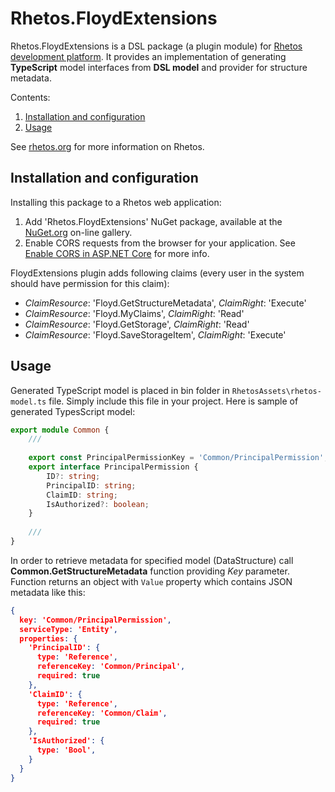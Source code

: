 # Rhetos.FloydExtensions

Rhetos.FloydExtensions is a DSL package (a plugin module) for [Rhetos development platform](https://github.com/Rhetos/Rhetos).
It provides an implementation of generating **TypeScript** model interfaces from **DSL model** and provider for structure metadata.

Contents:

1. [Installation and configuration](#installation-and-configuration)
2. [Usage](#usage)

See [rhetos.org](http://www.rhetos.org/) for more information on Rhetos.

## Installation and configuration

Installing this package to a Rhetos web application:

1. Add 'Rhetos.FloydExtensions' NuGet package, available at the [NuGet.org](https://www.nuget.org/) on-line gallery.
2. Enable CORS requests from the browser for your application.
   See [Enable CORS in ASP.NET Core](https://docs.microsoft.com/en-us/aspnet/core/security/cors?view=aspnetcore-5.0) for more info.

FloydExtensions plugin adds following claims (every user in the system should have permission for this claim):

* *ClaimResource*: 'Floyd.GetStructureMetadata',  *ClaimRight*: 'Execute'
* *ClaimResource*: 'Floyd.MyClaims',  *ClaimRight*: 'Read'
* *ClaimResource*: 'Floyd.GetStorage',  *ClaimRight*: 'Read'
* *ClaimResource*: 'Floyd.SaveStorageItem',  *ClaimRight*: 'Execute'

## Usage

Generated TypeScript model is placed in bin folder in `RhetosAssets\rhetos-model.ts` file. Simply include this file in your project. Here is sample of generated TypesScript model:

```typescript
export module Common {
    ///
    
    export const PrincipalPermissionKey = 'Common/PrincipalPermission'; //constant that represents a key for retrieving metadata via Common.GetStructureMetadata function
    export interface PrincipalPermission {
        ID?: string;
        PrincipalID: string;
        ClaimID: string;
        IsAuthorized?: boolean;
    }
    
    ///
}
```

In order to retrieve metadata for specified model (DataStructure) call **Common.GetStructureMetadata** function providing *Key* parameter. Function returns an object with `Value` property which contains JSON metadata like this:

```json
{
  key: 'Common/PrincipalPermission', 
  serviceType: 'Entity',
  properties: {
    'PrincipalID': {
      type: 'Reference', 
      referenceKey: 'Common/Principal', 
      required: true
    }, 
    'ClaimID': {
      type: 'Reference', 
      referenceKey: 'Common/Claim', 
      required: true
    }, 
    'IsAuthorized': {
      type: 'Bool', 
    }
  }
}
```
